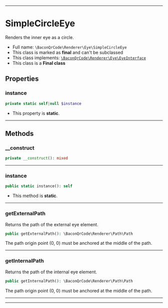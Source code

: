 ***

# SimpleCircleEye

Renders the inner eye as a circle.



* Full name: `\BaconQrCode\Renderer\Eye\SimpleCircleEye`
* This class is marked as **final** and can't be subclassed
* This class implements:
[`\BaconQrCode\Renderer\Eye\EyeInterface`](./EyeInterface.md)
* This class is a **Final class**



## Properties


### instance



```php
private static self|null $instance
```



* This property is **static**.


***

## Methods


### __construct



```php
private __construct(): mixed
```











***

### instance



```php
public static instance(): self
```



* This method is **static**.







***

### getExternalPath

Returns the path of the external eye element.

```php
public getExternalPath(): \BaconQrCode\Renderer\Path\Path
```

The path origin point (0, 0) must be anchored at the middle of the path.









***

### getInternalPath

Returns the path of the internal eye element.

```php
public getInternalPath(): \BaconQrCode\Renderer\Path\Path
```

The path origin point (0, 0) must be anchored at the middle of the path.









***


***

